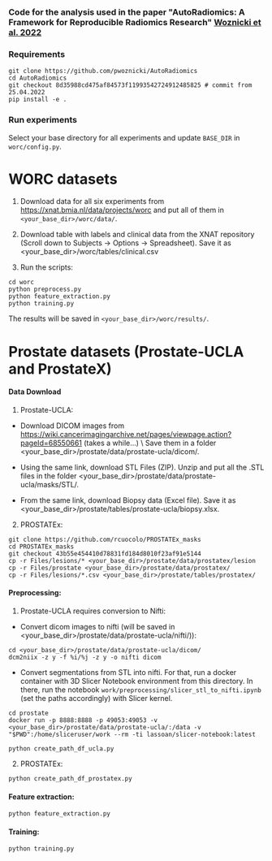 ### Code for the analysis used in the paper "AutoRadiomics: A Framework for Reproducible Radiomics Research" [Woznicki et al. 2022](https://www.frontiersin.org/articles/10.3389/fradi.2022.919133/full)


### Requirements
```
git clone https://github.com/pwoznicki/AutoRadiomics
cd AutoRadiomics
git checkout 8d35988cd475af84573f11993542724912485825 # commit from 25.04.2022
pip install -e .
```

### Run experiments
Select your base directory for all experiments and update `BASE_DIR` in `worc/config.py`.

# WORC datasets
1. Download data for all six experiments from https://xnat.bmia.nl/data/projects/worc and put all of them in `<your_base_dir>/worc/data/`.

2. Download table with labels and clinical data from the XNAT repository (Scroll down to Subjects -> Options -> Spreadsheet). Save it as <your_base_dir>/worc/tables/clinical.csv

3. Run the scripts:
```
cd worc
python preprocess.py
python feature_extraction.py
python training.py
```

The results will be saved in `<your_base_dir>/worc/results/`.

# Prostate datasets (Prostate-UCLA and ProstateX)
#### Data Download
1. Prostate-UCLA:
- Download DICOM images from https://wiki.cancerimagingarchive.net/pages/viewpage.action?pageId=68550661 (takes a while...) \ Save them in a folder <your_base_dir>/prostate/data/prostate-ucla/dicom/.

- Using the same link, download STL Files (ZIP). Unzip and put all the .STL files in the folder <your_base_dir>/prostate/data/prostate-ucla/masks/STL/.

- From the same link, download Biopsy data (Excel file). Save it as <your_base_dir>/prostate/tables/prostate-ucla/biopsy.xlsx.

2. PROSTATEx:
```
git clone https://github.com/rcuocolo/PROSTATEx_masks
cd PROSTATEx_masks
git checkout 43b55e454410d78831fd184d8010f23af91e5144
cp -r Files/lesions/* <your_base_dir>/prostate/data/prostatex/lesion
cp -r Files/prostate <your_base_dir>/prostate/data/prostatex/
cp -r Files/lesions/*.csv <your_base_dir>/prostate/tables/prostatex/
```
#### Preprocessing:
1. Prostate-UCLA requires conversion to Nifti:
- Convert dicom images to nifti (will be saved in <your_base_dir>/prostate/data/prostate-ucla/nifti/)):
```
cd <your_base_dir>/prostate/data/prostate-ucla/dicom/
dcm2niix -z y -f %i/%j -z y -o nifti dicom
```
- Convert segmentations from STL into nifti. For that, run a docker container with 3D Slicer Notebook environment from this directory. In there, run the notebook `work/preprocessing/slicer_stl_to_nifti.ipynb` (set the paths accordingly) with Slicer kernel.
```
cd prostate
docker run -p 8888:8888 -p 49053:49053 -v <your_base_dir>/prostate/data/prostate-ucla/:/data -v "$PWD":/home/sliceruser/work --rm -ti lassoan/slicer-notebook:latest
```
```
python create_path_df_ucla.py
```
2. PROSTATEx:
```
python create_path_df_prostatex.py
```
#### Feature extraction:
```
python feature_extraction.py
```
#### Training:
```
python training.py
```
